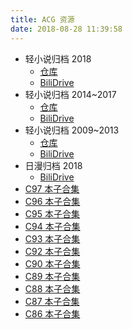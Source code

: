 ```yaml
---
title: ACG 资源
date: 2018-08-28 11:39:58
---
```


+   轻小说归档 2018
    +   [仓库](http://it-ebooks.flygon.net/lightnovel-2018/)
    +   [BiliDrive](http://it-ebooks.flygon.net/lightnovel-2018-bilidrive/)
+   轻小说归档 2014~2017
    +   [仓库](http://it-ebooks.flygon.net/lightnovel-2014-2017/)
    +   [BiliDrive](http://it-ebooks.flygon.net/lightnovel-2014-2017-bilidrive/)
+   轻小说归档 2009~2013
    +   [仓库](http://it-ebooks.flygon.net/lightnovel-2009-2013/)
    +   [BiliDrive](http://it-ebooks.flygon.net/lightnovel-2009-2013-bilidrive/)
+   日漫归档 2018
    +   [BiliDrive](http://it-ebooks.flygon.net/comic-2018-bilidrive)
+   [C97 本子合集](http://it-ebooks.flygon.net/c97/)
+   [C96 本子合集](http://it-ebooks.flygon.net/c96/)
+   [C95 本子合集](http://it-ebooks.flygon.net/c95/)
+   [C94 本子合集](http://it-ebooks.flygon.net/c94/)
+   [C93 本子合集](http://it-ebooks.flygon.net/c93/)
+   [C92 本子合集](http://it-ebooks.flygon.net/c92/)
+   [C90 本子合集](http://it-ebooks.flygon.net/c90/)
+   [C89 本子合集](http://it-ebooks.flygon.net/c89/)
+   [C88 本子合集](http://it-ebooks.flygon.net/c88/)
+   [C87 本子合集](http://it-ebooks.flygon.net/c87/)
+   [C86 本子合集](http://it-ebooks.flygon.net/c86/)